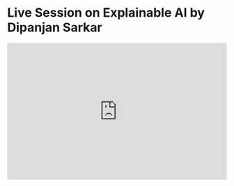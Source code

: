 # Live Session on Explainable AI by Dipanjan Sarkar

<iframe width="100%" height="315" src="https://www.youtube.com/embed/U92OB_gX7P8?list=PLKub218pIBvGkdq76SnHNYOBzZeFxrScl" title="YouTube video player" frameborder="0" allow="accelerometer; autoplay; clipboard-write; encrypted-media; gyroscope; picture-in-picture" allowfullscreen></iframe>